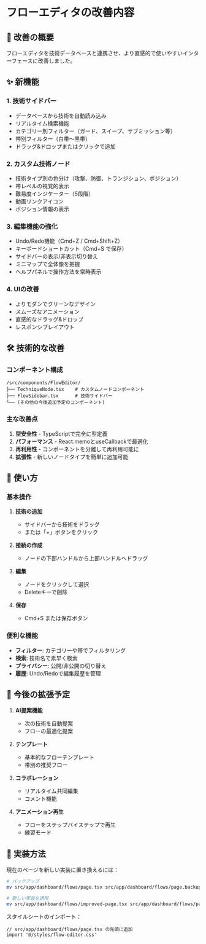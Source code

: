 # フローエディタの改善内容

## 🎯 改善の概要

フローエディタを技術データベースと連携させ、より直感的で使いやすいインターフェースに改善しました。

## ✨ 新機能

### 1. **技術サイドバー**
- データベースから技術を自動読み込み
- リアルタイム検索機能
- カテゴリー別フィルター（ガード、スイープ、サブミッション等）
- 帯別フィルター（白帯〜黒帯）
- ドラッグ&ドロップまたはクリックで追加

### 2. **カスタム技術ノード**
- 技術タイプ別の色分け（攻撃、防御、トランジション、ポジション）
- 帯レベルの視覚的表示
- 難易度インジケーター（5段階）
- 動画リンクアイコン
- ポジション情報の表示

### 3. **編集機能の強化**
- Undo/Redo機能（Cmd+Z / Cmd+Shift+Z）
- キーボードショートカット（Cmd+S で保存）
- サイドバーの表示/非表示切り替え
- ミニマップで全体像を把握
- ヘルプパネルで操作方法を常時表示

### 4. **UIの改善**
- よりモダンでクリーンなデザイン
- スムーズなアニメーション
- 直感的なドラッグ&ドロップ
- レスポンシブレイアウト

## 🛠 技術的な改善

### コンポーネント構成
```
/src/components/FlowEditor/
├── TechniqueNode.tsx    # カスタムノードコンポーネント
├── FlowSidebar.tsx      # 技術サイドバー
└── (その他の今後追加予定のコンポーネント)
```

### 主な改善点
1. **型安全性** - TypeScriptで完全に型定義
2. **パフォーマンス** - React.memoとuseCallbackで最適化
3. **再利用性** - コンポーネントを分離して再利用可能に
4. **拡張性** - 新しいノードタイプを簡単に追加可能

## 📝 使い方

### 基本操作
1. **技術の追加**
   - サイドバーから技術をドラッグ
   - または「+」ボタンをクリック

2. **接続の作成**
   - ノードの下部ハンドルから上部ハンドルへドラッグ

3. **編集**
   - ノードをクリックして選択
   - Deleteキーで削除

4. **保存**
   - Cmd+S または保存ボタン

### 便利な機能
- **フィルター**: カテゴリーや帯でフィルタリング
- **検索**: 技術名で素早く検索
- **プライバシー**: 公開/非公開の切り替え
- **履歴**: Undo/Redoで編集履歴を管理

## 🚀 今後の拡張予定

1. **AI提案機能**
   - 次の技術を自動提案
   - フローの最適化提案

2. **テンプレート**
   - 基本的なフローテンプレート
   - 帯別の推奨フロー

3. **コラボレーション**
   - リアルタイム共同編集
   - コメント機能

4. **アニメーション再生**
   - フローをステップバイステップで再生
   - 練習モード

## 🔧 実装方法

現在のページを新しい実装に置き換えるには：

```bash
# バックアップ
mv src/app/dashboard/flows/page.tsx src/app/dashboard/flows/page.backup.tsx

# 新しい実装を適用
mv src/app/dashboard/flows/improved-page.tsx src/app/dashboard/flows/page.tsx
```

スタイルシートのインポート：
```tsx
// src/app/dashboard/flows/page.tsx の先頭に追加
import '@/styles/flow-editor.css'
```